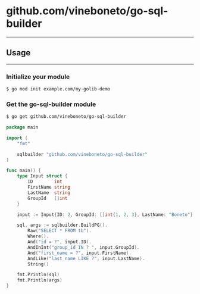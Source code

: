 # github.com/vineboneto/go-sql-builder

---

## Usage

---

### Initialize your module

```bash
$ go mod init example.com/my-golib-demo
```

### Get the go-sql-builder module

```bash
$ go get github.com/vineboneto/go-sql-builder
```

```go
package main

import (
	"fmt"

	sqlbuilder "github.com/vineboneto/go-sql-builder"
)

func main() {
	type Input struct {
		ID        int
		FirstName string
		LastName  string
		GroupId   []int
	}

	input := Input{ID: 2, GroupId: []int{1, 2, 3}, LastName: "Boneto"}

	sql, args := sqlbuilder.BuildPG().
		Raw("SELECT * FROM tb").
		Where().
		And("id = ?", input.ID).
		AndInInt("group_id IN ? ", input.GroupId).
		And("first_name = ?", input.FirstName).
		AndLike("last_name LIKE ?", input.LastName).
		String()

	fmt.Println(sql)
	fmt.Println(args)
}

```
